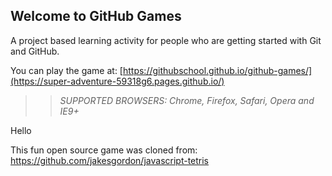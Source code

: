 ## Welcome to GitHub Games

A project based learning activity for people who are getting started with Git and GitHub.

You can play the game at: [https://githubschool.github.io/github-games/](https://super-adventure-59318g6.pages.github.io/)

>> _*SUPPORTED BROWSERS*: Chrome, Firefox, Safari, Opera and IE9+_

Hello

This fun open source game was cloned from: https://github.com/jakesgordon/javascript-tetris
